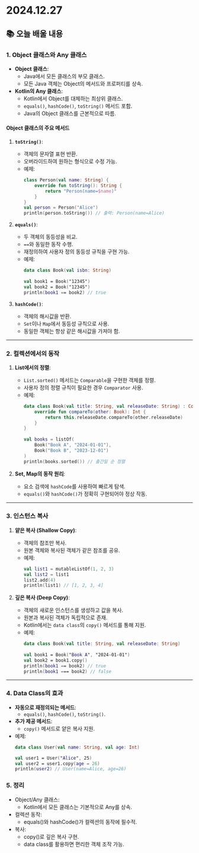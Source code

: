 # 2024.12.27

## 📚 오늘 배울 내용

### **1. Object 클래스와 Any 클래스**

- **Object 클래스**:
    - Java에서 모든 클래스의 부모 클래스.
    - 모든 Java 객체는 Object의 메서드와 프로퍼티를 상속.
- **Kotlin의 Any 클래스**:
    - Kotlin에서 Object를 대체하는 최상위 클래스.
    - `equals()`, `hashCode()`, `toString()` 메서드 포함.
    - Java의 Object 클래스를 근본적으로 따름.

#### **Object 클래스의 주요 메서드**

1. **`toString()`**:
    - 객체의 문자열 표현 반환.
    - 오버라이드하여 원하는 형식으로 수정 가능.
    - 예제:
      ```kotlin
      class Person(val name: String) {
          override fun toString(): String {
              return "Person(name=$name)"
          }
      }
      val person = Person("Alice")
      println(person.toString()) // 출력: Person(name=Alice)
      ```

2. **`equals()`**:
    - 두 객체의 동등성을 비교.
    - `==`와 동일한 동작 수행.
    - 재정의하여 사용자 정의 동등성 규칙을 구현 가능.
    - 예제:
      ```kotlin
      data class Book(val isbn: String)
 
      val book1 = Book("12345")
      val book2 = Book("12345")
      println(book1 == book2) // true
      ```

3. **`hashCode()`**:
    - 객체의 해시값을 반환.
    - `Set`이나 `Map`에서 동등성 규칙으로 사용.
    - 동일한 객체는 항상 같은 해시값을 가져야 함.

---

### **2. 컬렉션에서의 동작**

1. **List에서의 정렬**:
    - `List.sorted()` 메서드는 `Comparable`을 구현한 객체를 정렬.
    - 사용자 정의 정렬 규칙이 필요한 경우 `Comparator` 사용.
    - 예제:
      ```kotlin
      data class Book(val title: String, val releaseDate: String) : Comparable<Book> {
          override fun compareTo(other: Book): Int {
              return this.releaseDate.compareTo(other.releaseDate)
          }
      }
 
      val books = listOf(
          Book("Book A", "2024-01-01"),
          Book("Book B", "2023-12-01")
      )
      println(books.sorted()) // 출간일 순 정렬
      ```

2. **Set, Map의 동작 원리**:
    - 요소 검색에 `hashCode`를 사용하여 빠르게 탐색.
    - `equals()`와 `hashCode()`가 정확히 구현되어야 정상 작동.

---

### **3. 인스턴스 복사**

1. **얕은 복사 (Shallow Copy)**:
    - 객체의 참조만 복사.
    - 원본 객체와 복사된 객체가 같은 참조를 공유.
    - 예제:
      ```kotlin
      val list1 = mutableListOf(1, 2, 3)
      val list2 = list1
      list2.add(4)
      println(list1) // [1, 2, 3, 4]
      ```

2. **깊은 복사 (Deep Copy)**:
    - 객체의 새로운 인스턴스를 생성하고 값을 복사.
    - 원본과 복사된 객체가 독립적으로 존재.
    - Kotlin에서는 `data class`의 `copy()` 메서드를 통해 지원.
    - 예제:
      ```kotlin
      data class Book(val title: String, val releaseDate: String)
 
      val book1 = Book("Book A", "2024-01-01")
      val book2 = book1.copy()
      println(book1 == book2) // true
      println(book1 === book2) // false
      ```

---

### **4. Data Class의 효과**

- **자동으로 재정의되는 메서드**:
    - `equals()`, `hashCode()`, `toString()`.
- **추가 제공 메서드**:
    - `copy()` 메서드로 얕은 복사 지원.
- 예제:
  ```kotlin
  data class User(val name: String, val age: Int)

  val user1 = User("Alice", 25)
  val user2 = user1.copy(age = 26)
  println(user2) // User(name=Alice, age=26)
  ```


### **5. 정리**

- Object/Any 클래스:
    - Kotlin에서 모든 클래스는 기본적으로 Any를 상속.
- 컬렉션 동작:
    - equals()와 hashCode()가 컬렉션의 동작에 필수적.
- 복사:
    - copy()로 깊은 복사 구현.
    - data class를 활용하면 편리한 객체 조작 가능.